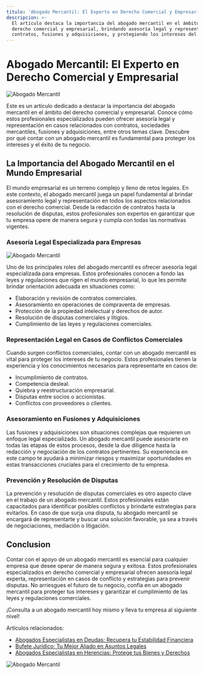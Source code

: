 ```yaml
---
titulo: 'Abogado Mercantil: El Experto en Derecho Comercial y Empresarial'
descripcion: >-
  El artículo destaca la importancia del abogado mercantil en el ámbito del
  derecho comercial y empresarial, brindando asesoría legal y representación en
  contratos, fusiones y adquisiciones, y protegiendo los intereses del negocio.
---
```


# Abogado Mercantil: El Experto en Derecho Comercial y Empresarial

![Abogado Mercantil](./img/abogado-mercantil-1.webp)

Este es un artículo dedicado a destacar la importancia del abogado mercantil en el ámbito del derecho comercial y empresarial. Conoce cómo estos profesionales especializados pueden ofrecer asesoría legal y representación en casos relacionados con contratos, sociedades mercantiles, fusiones y adquisiciones, entre otros temas clave. Descubre por qué contar con un abogado mercantil es fundamental para proteger los intereses y el éxito de tu negocio.

## La Importancia del Abogado Mercantil en el Mundo Empresarial

El mundo empresarial es un terreno complejo y lleno de retos legales. En este contexto, el abogado mercantil juega un papel fundamental al brindar asesoramiento legal y representación en todos los aspectos relacionados con el derecho comercial. Desde la redacción de contratos hasta la resolución de disputas, estos profesionales son expertos en garantizar que tu empresa opere de manera segura y cumpla con todas las normativas vigentes.

### Asesoría Legal Especializada para Empresas

![Abogado Mercantil](./img/abogado-mercantil-2.webp)

Uno de los principales roles del abogado mercantil es ofrecer asesoría legal especializada para empresas. Estos profesionales conocen a fondo las leyes y regulaciones que rigen el mundo empresarial, lo que les permite brindar orientación adecuada en situaciones como:

- Elaboración y revisión de contratos comerciales.
- Asesoramiento en operaciones de compraventa de empresas.
- Protección de la propiedad intelectual y derechos de autor.
- Resolución de disputas comerciales y litigios.
- Cumplimiento de las leyes y regulaciones comerciales.

### Representación Legal en Casos de Conflictos Comerciales

Cuando surgen conflictos comerciales, contar con un abogado mercantil es vital para proteger los intereses de tu negocio. Estos profesionales tienen la experiencia y los conocimientos necesarios para representarte en casos de:

- Incumplimiento de contratos.
- Competencia desleal.
- Quiebra y reestructuración empresarial.
- Disputas entre socios o accionistas.
- Conflictos con proveedores o clientes.

### Asesoramiento en Fusiones y Adquisiciones

Las fusiones y adquisiciones son situaciones complejas que requieren un enfoque legal especializado. Un abogado mercantil puede asesorarte en todas las etapas de estos procesos, desde la due diligence hasta la redacción y negociación de los contratos pertinentes. Su experiencia en este campo te ayudará a minimizar riesgos y maximizar oportunidades en estas transacciones cruciales para el crecimiento de tu empresa.

### Prevención y Resolución de Disputas

La prevención y resolución de disputas comerciales es otro aspecto clave en el trabajo de un abogado mercantil. Estos profesionales están capacitados para identificar posibles conflictos y brindarte estrategias para evitarlos. En caso de que surja una disputa, tu abogado mercantil se encargará de representarte y buscar una solución favorable, ya sea a través de negociaciones, mediación o litigación.

## Conclusion

Contar con el apoyo de un abogado mercantil es esencial para cualquier empresa que desee operar de manera segura y exitosa. Estos profesionales especializados en derecho comercial y empresarial ofrecen asesoría legal experta, representación en casos de conflicto y estrategias para prevenir disputas. No arriesgues el futuro de tu negocio, confía en un abogado mercantil para proteger tus intereses y garantizar el cumplimiento de las leyes y regulaciones comerciales.

¡Consulta a un abogado mercantil hoy mismo y lleva tu empresa al siguiente nivel!

Artículos relacionados:

- [Abogados Especialistas en Deudas: Recupera tu Estabilidad Financiera](abogados-especialistas-en-deudas)
- [Bufete Jurídico: Tu Mejor Aliado en Asuntos Legales](bufete-juridico)
- [Abogados Especialistas en Herencias: Protege tus Bienes y Derechos](abogados-especialistas-en-herencias)

![Abogado Mercantil](./img/abogado-mercantil-2.webp)
